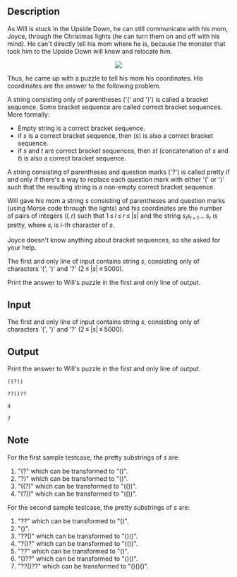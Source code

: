 ## Description

<div><p>As Will is stuck in the Upside Down, he can still communicate with his mom, Joyce, through the Christmas lights (he can turn them on and off with his mind). He can't directly tell his mom where he is, because the monster that took him to the Upside Down will know and relocate him. </p><center> <img class="tex-graphics" src="file://lZmZ5SyK.png" style="max-width: 100.0%;max-height: 100.0%;"> </center><p>Thus, he came up with a puzzle to tell his mom his coordinates. His coordinates are the answer to the following problem.</p><p>A string consisting only of parentheses ('<span class="tex-font-style-tt">(</span>' and '<span class="tex-font-style-tt">)</span>') is called a bracket sequence. Some bracket sequence are called correct bracket sequences. More formally:</p><ul> <li> Empty string is a correct bracket sequence. </li><li> if <span class="tex-span"><i>s</i></span> is a correct bracket sequence, then <span class="tex-span">(<i>s</i>)</span> is also a correct bracket sequence. </li><li> if <span class="tex-span"><i>s</i></span> and <span class="tex-span"><i>t</i></span> are correct bracket sequences, then <span class="tex-span"><i>st</i></span> (concatenation of <span class="tex-span"><i>s</i></span> and <span class="tex-span"><i>t</i></span>) is also a correct bracket sequence. </li></ul><p>A string consisting of parentheses and question marks ('<span class="tex-font-style-tt">?</span>') is called pretty if and only if there's a way to replace each question mark with either '<span class="tex-font-style-tt">(</span>' or '<span class="tex-font-style-tt">)</span>' such that the resulting string is a <span class="tex-font-style-bf">non-empty</span> correct bracket sequence.</p><p>Will gave his mom a string <span class="tex-span"><i>s</i></span> consisting of parentheses and question marks (using Morse code through the lights) and his coordinates are the number of pairs of integers <span class="tex-span">(<i>l</i>, <i>r</i>)</span> such that <span class="tex-span">1 ≤ <i>l</i> ≤ <i>r</i> ≤ |<i>s</i>|</span> and the string <span class="tex-span"><i>s</i><sub class="lower-index"><i>l</i></sub><i>s</i><sub class="lower-index"><i>l</i> + 1</sub>... <i>s</i><sub class="lower-index"><i>r</i></sub></span> is pretty, where <span class="tex-span"><i>s</i><sub class="lower-index"><i>i</i></sub></span> is <span class="tex-span"><i>i</i></span>-th character of <span class="tex-span"><i>s</i></span>.</p><p>Joyce doesn't know anything about bracket sequences, so she asked for your help.</p></div><div class="input-specification"><p>The first and only line of input contains string <span class="tex-span"><i>s</i></span>, consisting only of characters '<span class="tex-font-style-tt">(</span>', '<span class="tex-font-style-tt">)</span>' and '<span class="tex-font-style-tt">?</span>' (<span class="tex-span">2 ≤ |<i>s</i>| ≤ 5000</span>).</p></div><div class="output-specification"><p>Print the answer to Will's puzzle in the first and only line of output.</p></div>

## Input

<p>The first and only line of input contains string <span class="tex-span"><i>s</i></span>, consisting only of characters '<span class="tex-font-style-tt">(</span>', '<span class="tex-font-style-tt">)</span>' and '<span class="tex-font-style-tt">?</span>' (<span class="tex-span">2 ≤ |<i>s</i>| ≤ 5000</span>).</p>

## Output

<p>Print the answer to Will's puzzle in the first and only line of output.</p>





```input1
((?))

```




```input2
??()??

```




```output1
4

```




```output2
7

```



## Note

<p>For the first sample testcase, the pretty substrings of <span class="tex-span"><i>s</i></span> are:</p><ol> <li> "<span class="tex-font-style-tt">(?</span>" which can be transformed to "<span class="tex-font-style-tt">()</span>". </li><li> "<span class="tex-font-style-tt">?)</span>" which can be transformed to "<span class="tex-font-style-tt">()</span>". </li><li> "<span class="tex-font-style-tt">((?)</span>" which can be transformed to "<span class="tex-font-style-tt">(())</span>". </li><li> "<span class="tex-font-style-tt">(?))</span>" which can be transformed to "<span class="tex-font-style-tt">(())</span>". </li></ol> <p>For the second sample testcase, the pretty substrings of <span class="tex-span"><i>s</i></span> are:</p><ol> <li> "<span class="tex-font-style-tt">??</span>" which can be transformed to "<span class="tex-font-style-tt">()</span>". </li><li> "<span class="tex-font-style-tt">()</span>". </li><li> "<span class="tex-font-style-tt">??()</span>" which can be transformed to "<span class="tex-font-style-tt">()()</span>". </li><li> "<span class="tex-font-style-tt">?()?</span>" which can be transformed to "<span class="tex-font-style-tt">(())</span>". </li><li> "<span class="tex-font-style-tt">??</span>" which can be transformed to "<span class="tex-font-style-tt">()</span>". </li><li> "<span class="tex-font-style-tt">()??</span>" which can be transformed to "<span class="tex-font-style-tt">()()</span>". </li><li> "<span class="tex-font-style-tt">??()??</span>" which can be transformed to "<span class="tex-font-style-tt">()()()</span>". </li></ol>
